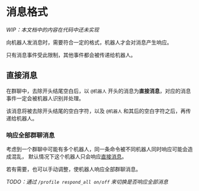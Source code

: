 # 消息格式

*WIP：本文档中的内容在代码中还未实现*

向机器人发消息时，需要符合一定的格式，机器人才会对消息产生响应。

只有消息事件受此限制，其他事件都会被传递给机器人。

## 直接消息

在群聊中，去除开头结尾空白后，以 `@机器人` 开头的消息为**直接消息**，对应的消息事件一定会被机器人识别并处理。

该消息将被去除开头结尾的空白字符，以及 `@机器人` 和其后的空白字符之后，再传递给机器人。

### 响应全部群聊消息

考虑到一个群聊中可能有多个机器人，同一条命令被不同机器人同时响应可能会造成混乱，
默认情况下这个机器人只会响应[直接消息](#直接消息)。

若有需要，也可以手动调整，使机器人响应全部群聊消息。

*TODO：通过 `/profile respond_all on/off` 来切换是否响应全部消息*